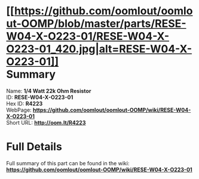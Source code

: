
[[https://github.com/oomlout/oomlout-OOMP/blob/master/parts/RESE-W04-X-O223-01/RESE-W04-X-O223-01_420.jpg|alt=RESE-W04-X-O223-01]]     
Summary
=================
  
Name: __1/4 Watt 22k Ohm Resistor__    
ID: __RESE-W04-X-O223-01__   
Hex ID: __R4223__   
WebPage: __https://github.com/oomlout/oomlout-OOMP/wiki/RESE-W04-X-O223-01__   
Short URL: __http://oom.lt/R4223__   

Full Details
==========================
Full summary of this part can be found in the wiki:   
__https://github.com/oomlout/oomlout-OOMP/wiki/RESE-W04-X-O223-01__    


